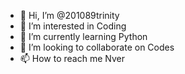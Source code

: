 - 👋 Hi, I’m @201089trinity
- 👀 I’m interested in Coding
- 🌱 I’m currently learning Python
- 💞️ I’m looking to collaborate on Codes
- 📫 How to reach me Nver

<!---
201089trinity/201089trinity is a ✨ special ✨ repository because its `README.md` (this file) appears on your GitHub profile.
You can click the Preview link to take a look at your changes.
--->
